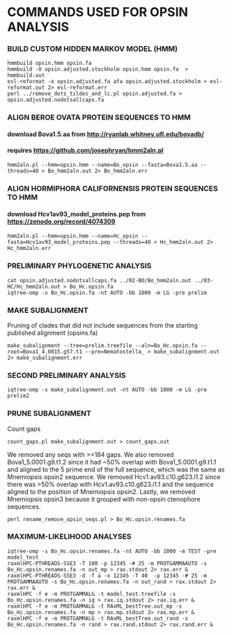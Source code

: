 # COMMANDS USED FOR OPSIN ANALYSIS

### BUILD CUSTOM HIDDEN MARKOV MODEL (HMM)
```
hmmbuild opsin.hmm opsin.fa
hmmbuild -O opsin.adjusted.stockholm opsin.hmm opsin.fa  > hmmbuild.out
esl-reformat -o opsin.adjusted.fa afa opsin.adjusted.stockholm > esl-reformat.out 2> esl-reformat.err
perl ../remove_dots_tildes_and_lc.pl opsin.adjusted.fa > opsin.adjusted.nodotsallcaps.fa
```

### ALIGN BEROE OVATA PROTEIN SEQUENCES TO HMM
#### download Bova1.5.aa from http://ryanlab.whitney.ufl.edu/bovadb/
#### requires https://github.com/josephryan/hmm2aln.pl

```
hmm2aln.pl --hmm=opsin.hmm --name=Bo_opsin --fasta=Bova1.5.aa --threads=40 > Bo_hmm2aln.out 2> Bo_hmm2aln.err
```

### ALIGN HORMIPHORA CALIFORNENSIS PROTEIN SEQUENCES TO HMM
#### download Hcv1av93_model_proteins.pep from https://zenodo.org/record/4074309

```
hmm2aln.pl --hmm=opsin.hmm --name=Hc_opsin --fasta=Hcv1av93_model_proteins.pep --threads=40 > Hc_hmm2aln.out 2> Hc_hmm2aln.err
```

### PRELIMINARY PHYLOGENETIC ANALYSIS
```
cat opsin.adjusted.nodotsallcaps.fa ../02-BO/Bo_hmm2aln.out ../03-HC/Hc_hmm2aln.out > Bo_Hc.opsin.fa
iqtree-omp -s Bo_Hc.opsin.fa -nt AUTO -bb 1000 -m LG -pre prelim
```

### MAKE SUBALIGNMENT
Pruning of clades that did not include sequences from the starting published alignment (opsins.fa)
```
make_subalignment --tree=prelim.treefile --aln=Bo_Hc.opsin.fa --root=Bova1_4.0015.g57.t1 --pre=Nematostella_ > make_subalignment.out 2> make_subalignment.err
```

### SECOND PRELIMINARY ANALYSIS
```
iqtree-omp -s make_subalignment.out -nt AUTO -bb 1000 -m LG -pre prelim2
```

### PRUNE SUBALIGNMENT
Count gaps
```
count_gaps.pl make_subalignment.out > count_gaps.out
```

We removed any seqs with >=184 gaps. We also removed Bova1_5.0001.g9.t1.2 since it had ~50% overlap with Bova1_5.0001.g9.t1.1 and aligned to the 5 prime end of the full sequence, which was the same as Mnemiopsis opsin2 sequence. We removed Hcv1.av93.c10.g623.i1.2 since there was >50% overlap with Hcv1.av93.c10.g623.i1.1 and the sequence aligned to the position of Mnemiopsis opsin2. Lastly, we removed Mnemiopsis opsin3 because it grouped with non-opsin ctenophore sequences.

```
perl rename_remove_opsin_seqs.pl > Bo_Hc.opsin.renames.fa
``` 

### MAXIMUM-LIKELIHOOD ANALYSES
```
iqtree-omp -s Bo_Hc.opsin.renames.fa -nt AUTO -bb 1000 -m TEST -pre model_test
raxmlHPC-PTHREADS-SSE3 -T 100 -p 12345 -# 25 -m PROTGAMMAAUTO -s Bo_Hc.opsin.renames.fa -n out_mp > rax.stdout 2> rax.err &
raxmlHPC-PTHREADS-SSE3 -d -f a -x 12345 -T 40  -p 12345 -# 25 -m PROTGAMMAAUTO -s Bo_Hc.opsin.renames.fa -n out_rand > rax.stdout 2> rax.err &
raxmlHPC -f e -m PROTGAMMALG -t model_test.treefile -s Bo_Hc.opsin.renames.fa -n iq > rax.iq.stdout 2> rax.iq.err &
raxmlHPC -f e -m PROTGAMMALG -t RAxML_bestTree.out_mp -s Bo_Hc.opsin.renames.fa -n mp > rax.mp.stdout 2> rax.mp.err &
raxmlHPC -f e -m PROTGAMMALG -t RAxML_bestTree.out_rand -s Bo_Hc.opsin.renames.fa -n rand > rax.rand.stdout 2> rax.rand.err &
```
